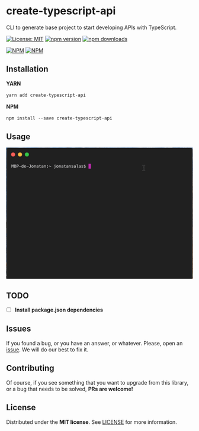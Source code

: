 # create-typescript-api
CLI to generate base project to start developing APIs with TypeScript.

[![License: MIT](https://img.shields.io/badge/License-MIT-brightgreen.svg)](https://opensource.org/licenses/MIT) [![npm version](https://badge.fury.io/js/create-typescript-api.svg)](https://badge.fury.io/js/create-typescript-api) [![npm downloads](https://img.shields.io/npm/dm/create-typescript-api.svg)](https://www.npmjs.com/package/create-typescript-api) 

[![NPM](https://nodei.co/npm/create-typescript-api.png?downloads=true&downloadRank=true&stars=true)](https://nodei.co/npm/create-typescript-api/) [![NPM](https://nodei.co/npm-dl/create-typescript-api.png?months=9&height=2)](https://nodei.co/npm/create-typescript-api/) 

## Installation

**YARN**

```javascript
yarn add create-typescript-api
```

**NPM**

```javascript
npm install --save create-typescript-api
```

## Usage

![cli-usage](https://github.com/BlackBoxVision/create-typescript-api/blob/master/media/cli-usage.gif)

## TODO 

- [ ] **Install package.json dependencies**
 
## Issues

If you found a bug, or you have an answer, or whatever. Please, open an [issue](https://github.com/BlackBoxVision/create-typescript-api/issues). We will do our best to fix it.

## Contributing

Of course, if you see something that you want to upgrade from this library, or a bug that needs to be solved, **PRs are welcome!**

## License

Distributed under the **MIT license**. See [LICENSE](https://github.com/BlackBoxVision/create-typescript-api/blob/master/LICENSE) for more information.
